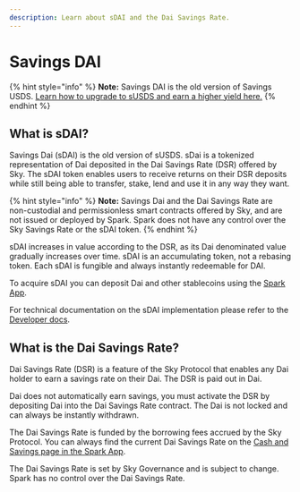 ```yaml
---
description: Learn about sDAI and the Dai Savings Rate.
---
```


# Savings DAI

{% hint style="info" %}
**Note:** Savings DAI is the old version of Savings USDS. [Learn how to upgrade to sUSDS and earn a higher yield here.](../upgrading-to-usds-and-susds/upgrading-to-susds.md)
{% endhint %}

## What is sDAI? <a href="#what-is-sdai" id="what-is-sdai"></a>

Savings Dai (sDAI) is the old version of sUSDS. sDai is a tokenized representation of Dai deposited in the Dai Savings Rate (DSR) offered by Sky. The sDAI token enables users to receive returns on their DSR deposits while still being able to transfer, stake, lend and use it in any way they want.

{% hint style="info" %}
**Note:** Savings Dai and the Dai Savings Rate are non-custodial and permissionless smart contracts offered by Sky, and are not issued or deployed by Spark. Spark does not have any control over the Sky Savings Rate or the sDAI token.
{% endhint %}

sDAI increases in value according to the DSR, as its Dai denominated value gradually increases over time. sDAI is an accumulating token, not a rebasing token. Each sDAI is fungible and always instantly redeemable for DAI.

To acquire sDAI you can deposit Dai and other stablecoins using the [Spark App](./).

For technical documentation on the sDAI implementation please refer to the [Developer docs](https://devs.spark.fi/sdai/technical-docs).

## What is the Dai Savings Rate? <a href="#what-is-dsr" id="what-is-dsr"></a>

Dai Savings Rate (DSR) is a feature of the Sky Protocol that enables any Dai holder to earn a savings rate on their Dai. The DSR is paid out in Dai.

Dai does not automatically earn savings, you must activate the DSR by depositing Dai into the Dai Savings Rate contract. The Dai is not locked and can always be instantly withdrawn.

The Dai Savings Rate is funded by the borrowing fees accrued by the Sky Protocol. You can always find the current Dai Savings Rate on the [Cash and Savings page in the Spark App](http://app.spark.fi/savings).

The Dai Savings Rate is set by Sky Governance and is subject to change. Spark has no control over the Dai Savings Rate.
